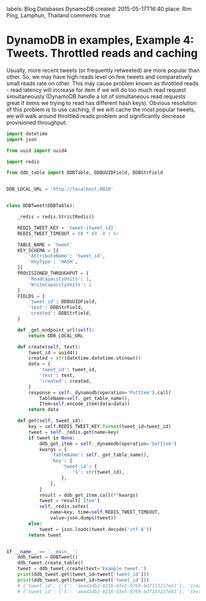 labels: Blog
        Databases
        DynamoDB
created: 2015-05-17T16:40
place: Rim Ping, Lamphun, Thailand
comments: true

# DynamoDB in examples, Example 4: Tweets. Throttled reads and caching

Usually, more recent tweets (or frequently retweeted) are more popular than other. So, we may have high reads level on few tweets and comparatively small reads rate on other. This may cause problem known as throttled reads - read latency will increase for item if we will do too much read request simultaneously (DynamoDB handle a lot of simultaneous read requests great if items we trying to read has different hash keys). Obvious resolution of this problem is to use caching, if we will cache the most popular tweets, we will walk around throttled reads problem and significantly decrease provisioned throughput.

```python
import datetime
import json

from uuid import uuid4

import redis

from ddb_table import DDBTable, DDBUUIDField, DDBStrField


DDB_LOCAL_URL = 'http://localhost:8010'


class DDBTweet(DDBTable):

    _redis = redis.StrictRedis()

    REDIS_TWEET_KEY = 'tweet:{tweet_id}'
    REDIS_TWEET_TIMEOUT = 60 * 60  # 1 hr

    TABLE_NAME = 'tweet'
    KEY_SCHEMA = [{
        'AttributeName': 'tweet_id',
        'KeyType': 'HASH',
    }]
    PROVISIONED_THROUGHPUT = {
        'ReadCapacityUnits': 1,
        'WriteCapacityUnits': 1
    }
    FIELDS = {
        'tweet_id': DDBUUIDField,
        'text': DDBStrField,
        'created': DDBStrField,
    }

    def _get_endpoint_url(self):
        return DDB_LOCAL_URL

    def create(self, text):
        tweet_id = uuid4()
        created = str(datetime.datetime.utcnow())
        data = {
            'tweet_id': tweet_id,
            'text': text,
            'created': created,
        }
        response = self._dynamodb(operation='PutItem').call(
            TableName=self._get_table_name(),
            Item=self.encode_item(data=data))
        return data

    def get(self, tweet_id):
        key = self.REDIS_TWEET_KEY.format(tweet_id=tweet_id)
        tweet = self._redis.get(name=key)
        if tweet is None:
            ddb_get_item = self._dynamodb(operation='GetItem')
            kwargs = {
                'TableName': self._get_table_name(),
                'Key': {
                    'tweet_id': {
                        'S': str(tweet_id),
                    },
                },
            }
            result = ddb_get_item.call(**kwargs)
            tweet = result['Item']
            self._redis.setex(
                name=key, time=self.REDIS_TWEET_TIMEOUT,
                value=json.dumps(tweet))
        else:
            tweet = json.loads(tweet.decode('utf-8'))
        return tweet


if __name__ == '__main__':
    ddb_tweet = DDBTweet()
    ddb_tweet.create_table()
    tweet = ddb_tweet.create(text='Example tweet.')
    print(ddb_tweet.get(tweet_id=tweet['tweet_id']))
    print(ddb_tweet.get(tweet_id=tweet['tweet_id']))
    # {'tweet_id': {'S': 'aead2db2-0216-43e5-9769-bd7153217e61'}, 'created': {'S': '2015-05-17 14:17:10.531644'}, 'text': {'S': 'Example tweet.'}}
    # {'tweet_id': {'S': 'aead2db2-0216-43e5-9769-bd7153217e61'}, 'text': {'S': 'Example tweet.'}, 'created': {'S': '2015-05-17 14:17:10.531644'}}
```
